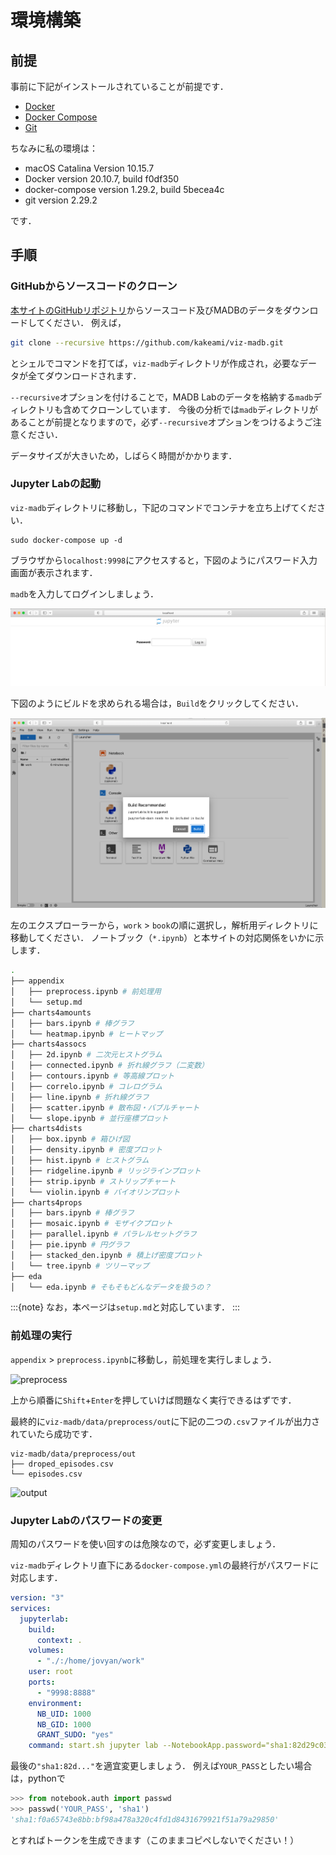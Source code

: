 # 環境構築

## 前提

事前に下記がインストールされていることが前提です．

- [Docker](https://www.docker.com/)
- [Docker Compose](https://docs.docker.jp/compose/toc.html)
- [Git](https://git-scm.com/)

ちなみに私の環境は：

- macOS Catalina Version 10.15.7
- Docker version 20.10.7, build f0df350
- docker-compose version 1.29.2, build 5becea4c
- git version 2.29.2

です．

## 手順

### GitHubからソースコードのクローン

[本サイトのGitHubリポジトリ](https://github.com/kakeami/viz-madb)からソースコード及びMADBのデータをダウンロードしてください．
例えば，

```sh
git clone --recursive https://github.com/kakeami/viz-madb.git
```

とシェルでコマンドを打てば，`viz-madb`ディレクトリが作成され，必要なデータが全てダウンロードされます．

`--recursive`オプションを付けることで，MADB Labのデータを格納する`madb`ディレクトリも含めてクローンしています．
今後の分析では`madb`ディレクトリがあることが前提となりますので，必ず`--recursive`オプションをつけるようご注意ください．

データサイズが大きいため，しばらく時間がかかります．

### Jupyter Labの起動

`viz-madb`ディレクトリに移動し，下記のコマンドでコンテナを立ち上げてください．

```
sudo docker-compose up -d
```

ブラウザから`localhost:9998`にアクセスすると，下図のようにパスワード入力画面が表示されます．

`madb`を入力してログインしましょう．

![passwd](../figs/setup/passwd.png)

下図のようにビルドを求められる場合は，`Build`をクリックしてください．

![](../figs/setup/build.png)

左のエクスプローラーから，`work` > `book`の順に選択し，解析用ディレクトリに移動してください．
ノートブック（`*.ipynb`）と本サイトの対応関係をいかに示します．

```sh
.
├── appendix
│   ├── preprocess.ipynb # 前処理用
│   └── setup.md
├── charts4amounts
│   ├── bars.ipynb # 棒グラフ
│   └── heatmap.ipynb # ヒートマップ
├── charts4assocs
│   ├── 2d.ipynb # 二次元ヒストグラム
│   ├── connected.ipynb # 折れ線グラフ（二変数）
│   ├── contours.ipynb # 等高線プロット
│   ├── correlo.ipynb # コレログラム
│   ├── line.ipynb # 折れ線グラフ
│   ├── scatter.ipynb # 散布図・バブルチャート
│   └── slope.ipynb # 並行座標プロット
├── charts4dists
│   ├── box.ipynb # 箱ひげ図
│   ├── density.ipynb # 密度プロット
│   ├── hist.ipynb # ヒストグラム
│   ├── ridgeline.ipynb # リッジラインプロット
│   ├── strip.ipynb # ストリップチャート
│   └── violin.ipynb # バイオリンプロット
├── charts4props
│   ├── bars.ipynb # 棒グラフ
│   ├── mosaic.ipynb # モザイクプロット
│   ├── parallel.ipynb # パラレルセットグラフ
│   ├── pie.ipynb # 円グラフ
│   ├── stacked_den.ipynb # 積上げ密度プロット
│   └── tree.ipynb # ツリーマップ
├── eda
│   └── eda.ipynb # そもそもどんなデータを扱うの？
```

:::{note}
なお，本ページは`setup.md`と対応しています．
:::

### 前処理の実行

`appendix` > `preprocess.ipynb`に移動し，前処理を実行しましょう．

![preprocess](figs/setup/preprocess.png)

上から順番に`Shift`+`Enter`を押していけば問題なく実行できるはずです．

最終的に`viz-madb/data/preprocess/out`に下記の二つの`.csv`ファイルが出力されていたら成功です．

```
viz-madb/data/preprocess/out
├── droped_episodes.csv
└── episodes.csv
```

![output](figs/setup/output.png)

### Jupyter Labのパスワードの変更

周知のパスワードを使い回すのは危険なので，必ず変更しましょう．

`viz-madb`ディレクトリ直下にある`docker-compose.yml`の最終行がパスワードに対応します．

```yaml
version: "3"
services:
  jupyterlab:
    build:
      context: .
    volumes:
      - "./:/home/jovyan/work"
    user: root
    ports:
      - "9998:8888"
    environment:
      NB_UID: 1000
      NB_GID: 1000
      GRANT_SUDO: "yes"
    command: start.sh jupyter lab --NotebookApp.password="sha1:82d29c037295:4e7d81a84b2750b65c72483df428016aa6984b5d"
```

最後の`"sha1:82d..."`を適宜変更しましょう．
例えば`YOUR_PASS`としたい場合は，pythonで

```python
>>> from notebook.auth import passwd
>>> passwd('YOUR_PASS', 'sha1')
'sha1:f0a65743e8bb:bf98a478a320c4fd1d8431679921f51a79a29850'
```

とすればトークンを生成できます（このままコピペしないでください！）
